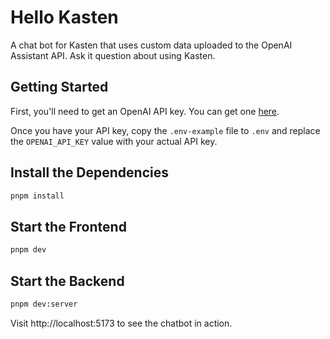 # Hello Kasten

A chat bot for Kasten that uses custom data uploaded to the OpenAI Assistant API.
Ask it question about using Kasten.

## Getting Started

First, you'll need to get an OpenAI API key. You can get one [here](https://platform.openai.com/account/api-keys).

Once you have your API key, copy the `.env-example` file to `.env` and replace the `OPENAI_API_KEY` value with your actual API key.

## Install the Dependencies

```sh
pnpm install
```

## Start the Frontend

```sh
pnpm dev
```

## Start the Backend

```sh
pnpm dev:server
```

Visit http://localhost:5173 to see the chatbot in action.
